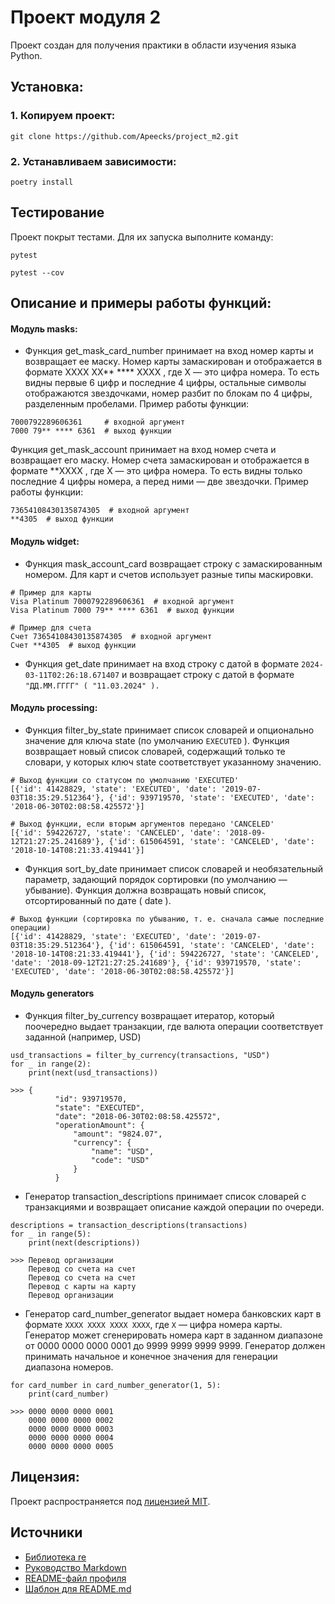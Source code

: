 # Проект модуля 2

Проект создан для получения практики в области изучения языка Python.

## Установка:
### 1. Копируем проект:
```
git clone https://github.com/Apeecks/project_m2.git
```
### 2. Устанавливаем зависимости:
```
poetry install
```
## Тестирование
Проект покрыт тестами. Для их запуска выполните команду:
```commandline
pytest
```
```commandline
pytest --cov
```
## Описание и примеры работы функций:

#### Модуль masks:

- Функция 
get_mask_card_number
 принимает на вход номер карты и возвращает ее маску. Номер карты замаскирован и отображается в формате 
XXXX XX** **** XXXX
, где 
X
 — это цифра номера. То есть видны первые 6 цифр и последние 4 цифры, остальные символы отображаются звездочками, номер разбит по блокам по 4 цифры, разделенным пробелами. Пример работы функции:
```commandline
7000792289606361     # входной аргумент
7000 79** **** 6361  # выход функции
```
Функция 
get_mask_account
 принимает на вход номер счета и возвращает его маску. Номер счета замаскирован и отображается в формате 
**XXXX
, где 
X
 — это цифра номера. То есть видны только последние 4 цифры номера, а перед ними — две звездочки. Пример работы функции:
```commandline
73654108430135874305  # входной аргумент
**4305  # выход функции
```

#### Модуль widget:
- Функция mask_account_card возвращает строку с замаскированным номером. Для карт и счетов использует разные типы маскировки.
```commandline
# Пример для карты
Visa Platinum 7000792289606361  # входной аргумент
Visa Platinum 7000 79** **** 6361  # выход функции

# Пример для счета
Счет 73654108430135874305  # входной аргумент
Счет **4305  # выход функции
```
- Функция get_date принимает на вход строку с датой в формате 
`2024-03-11T02:26:18.671407`
 и возвращает строку с датой в формате 
`"ДД.ММ.ГГГГ"
 (
"11.03.2024"
).`

#### Модуль processing:

- Функция 
filter_by_state принимает список словарей и опционально значение для ключа 
state
 (по умолчанию 
`EXECUTED` 
). Функция возвращает новый список словарей, содержащий только те словари, у которых ключ 
state
 соответствует указанному значению.

```commandline
# Выход функции со статусом по умолчанию 'EXECUTED'
[{'id': 41428829, 'state': 'EXECUTED', 'date': '2019-07-03T18:35:29.512364'}, {'id': 939719570, 'state': 'EXECUTED', 'date': '2018-06-30T02:08:58.425572'}]

# Выход функции, если вторым аргументов передано 'CANCELED'
[{'id': 594226727, 'state': 'CANCELED', 'date': '2018-09-12T21:27:25.241689'}, {'id': 615064591, 'state': 'CANCELED', 'date': '2018-10-14T08:21:33.419441'}]
```
- Функция 
sort_by_date принимает список словарей и необязательный параметр, задающий порядок сортировки (по умолчанию — убывание). Функция должна возвращать новый список, отсортированный по дате (
date
).
```commandline
# Выход функции (сортировка по убыванию, т. е. сначала самые последние операции)
[{'id': 41428829, 'state': 'EXECUTED', 'date': '2019-07-03T18:35:29.512364'}, {'id': 615064591, 'state': 'CANCELED', 'date': '2018-10-14T08:21:33.419441'}, {'id': 594226727, 'state': 'CANCELED', 'date': '2018-09-12T21:27:25.241689'}, {'id': 939719570, 'state': 'EXECUTED', 'date': '2018-06-30T02:08:58.425572'}]
```
#### Модуль generators

- Функция 
filter_by_currency возвращает итератор, который поочередно выдает транзакции, где валюта операции соответствует заданной (например, USD)
```commandline
usd_transactions = filter_by_currency(transactions, "USD")
for _ in range(2):
    print(next(usd_transactions))

>>> {
          "id": 939719570,
          "state": "EXECUTED",
          "date": "2018-06-30T02:08:58.425572",
          "operationAmount": {
              "amount": "9824.07",
              "currency": {
                  "name": "USD",
                  "code": "USD"
              }
          }
```
- Генератор
transaction_descriptions принимает список словарей с транзакциями и возвращает описание каждой операции по очереди.
```commandline
descriptions = transaction_descriptions(transactions)
for _ in range(5):
    print(next(descriptions))

>>> Перевод организации
    Перевод со счета на счет
    Перевод со счета на счет
    Перевод с карты на карту
    Перевод организации
```
- Генератор
card_number_generator выдает номера банковских карт в формате
```XXXX XXXX XXXX XXXX```, где ```X``` — цифра номера карты. 
Генератор может сгенерировать номера карт в заданном диапазоне от 0000 0000 0000 0001 до 9999 9999 9999 9999.
Генератор должен принимать начальное и конечное значения для генерации диапазона номеров.
```commandline
for card_number in card_number_generator(1, 5):
    print(card_number)

>>> 0000 0000 0000 0001
    0000 0000 0000 0002
    0000 0000 0000 0003
    0000 0000 0000 0004
    0000 0000 0000 0005
```


## Лицензия:

Проект распространяется под [лицензией MIT](LICENSE).

## Источники

- [Библиотека re](https://docs-python.ru/standart-library/modul-re-python/)
- [Руководство Markdown](https://gist.github.com/Jekins/2bf2d0638163f1294637)
- [README-файл профиля](https://habr.com/ru/articles/649363/)
- [Шаблон для README.md](https://gist.github.com/bzvyagintsev/0c4adf4403d4261808d75f9576c814c2)